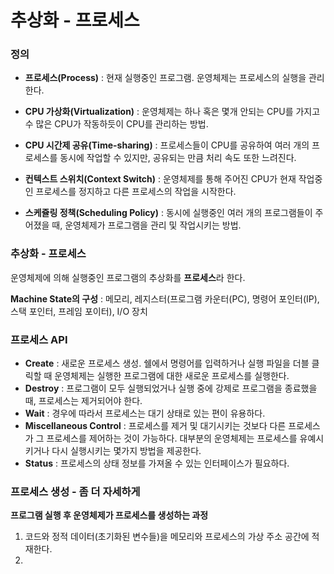 # 추상화 - 프로세스

### 정의

- **프로세스(Process)** : 현재 실행중인 프로그램. 운영체제는 프로세스의 실행을 관리한다.

- **CPU 가상화(Virtualization)** : 운영체제는 하나 혹은 몇개 안되는 CPU를 가지고 수 많은 CPU가 작동하듯이 CPU를 관리하는 방법.

- **CPU 시간제 공유(Time-sharing)** : 프로세스들이 CPU를 공유하여 여러 개의 프로세스를 동시에 작업할 수 있지만, 공유되는 만큼 처리 속도 또한 느려진다.

- **컨텍스트 스위치(Context Switch)** : 운영체제를 통해 주어진 CPU가 현재 작업중인 프로세스를 정지하고 다른 프로세스의 작업을 시작한다.
- **스케쥴링 정책(Scheduling Policy)** : 동시에 실행중인 여러 개의 프로그램들이 주어졌을 때, 운영체제가 프로그램을 관리 및 작업시키는 방법.



### 추상화 - 프로세스

운영체제에 의해 실행중인 프로그램의 추상화를 **프로세스**라 한다.

**Machine State의 구성** : 메모리, 레지스터(프로그램 카운터(PC), 명령어 포인터(IP), 스택 포인터, 프레임 포이터), I/O 장치



### 프로세스 API

- **Create** : 새로운 프로세스 생성. 쉘에서 명령어를 입력하거나 실행 파일을 더블 클릭할 때 운영체제는 실행한 프로그램에 대한 새로운 프로세스를 실행한다.
- **Destroy** : 프로그램이 모두 실행되었거나 실행 중에 강제로 프로그램을 종료했을 때, 프로세스는 제거되어야 한다.
- **Wait** : 경우에 따라서 프로세스는 대기 상태로 있는 편이 유용하다.
- **Miscellaneous Control** : 프로세스를 제거 및 대기시키는 것보다 다른 프로세스가 그 프로세스를 제어하는 것이 가능하다. 대부분의 운영체제는 프로세스를 유예시키거나 다시 실행시키는 몇가지 방법을 제공한다.
- **Status** : 프로세스의 상태 정보를 가져올 수 있는 인터페이스가 필요하다.



### 프로세스 생성 - 좀 더 자세하게

**프로그램 실행 후 운영체제가 프로세스를 생성하는 과정**

1. 코드와 정적 데이터(초기화된 변수들)을 메모리와 프로세스의 가상 주소 공간에 적재한다.
2. 